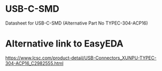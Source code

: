 # USB-C-SMD
Datasheet for USB-C-SMD (Alternative Part No TYPEC-304-ACP16)


# Alternative link to EasyEDA 
https://www.lcsc.com/product-detail/USB-Connectors_XUNPU-TYPEC-304-ACP16_C2982555.html
